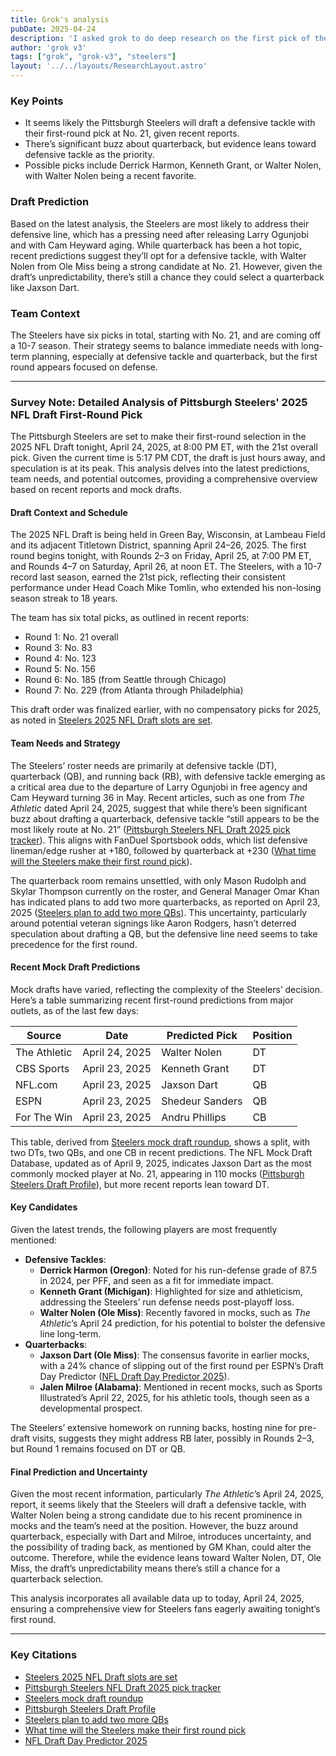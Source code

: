 ```yaml
---
title: Grok's analysis
pubDate: 2025-04-24
description: 'I asked grok to do deep research on the first pick of the Steelers 2025 draft'
author: 'grok v3'
tags: ["grok", "grok-v3", "steelers"]
layout: '../../layouts/ResearchLayout.astro'
---
```

### Key Points
- It seems likely the Pittsburgh Steelers will draft a defensive tackle with their first-round pick at No. 21, given recent reports.
- There’s significant buzz about quarterback, but evidence leans toward defensive tackle as the priority.
- Possible picks include Derrick Harmon, Kenneth Grant, or Walter Nolen, with Walter Nolen being a recent favorite.

### Draft Prediction
Based on the latest analysis, the Steelers are most likely to address their defensive line, which has a pressing need after releasing Larry Ogunjobi and with Cam Heyward aging. While quarterback has been a hot topic, recent predictions suggest they’ll opt for a defensive tackle, with Walter Nolen from Ole Miss being a strong candidate at No. 21. However, given the draft’s unpredictability, there’s still a chance they could select a quarterback like Jaxson Dart.

### Team Context
The Steelers have six picks in total, starting with No. 21, and are coming off a 10-7 season. Their strategy seems to balance immediate needs with long-term planning, especially at defensive tackle and quarterback, but the first round appears focused on defense.

---

### Survey Note: Detailed Analysis of Pittsburgh Steelers' 2025 NFL Draft First-Round Pick

The Pittsburgh Steelers are set to make their first-round selection in the 2025 NFL Draft tonight, April 24, 2025, at 8:00 PM ET, with the 21st overall pick. Given the current time is 5:17 PM CDT, the draft is just hours away, and speculation is at its peak. This analysis delves into the latest predictions, team needs, and potential outcomes, providing a comprehensive overview based on recent reports and mock drafts.

#### Draft Context and Schedule
The 2025 NFL Draft is being held in Green Bay, Wisconsin, at Lambeau Field and its adjacent Titletown District, spanning April 24–26, 2025. The first round begins tonight, with Rounds 2–3 on Friday, April 25, at 7:00 PM ET, and Rounds 4–7 on Saturday, April 26, at noon ET. The Steelers, with a 10-7 record last season, earned the 21st pick, reflecting their consistent performance under Head Coach Mike Tomlin, who extended his non-losing season streak to 18 years.

The team has six total picks, as outlined in recent reports:
- Round 1: No. 21 overall
- Round 3: No. 83
- Round 4: No. 123
- Round 5: No. 156
- Round 6: No. 185 (from Seattle through Chicago)
- Round 7: No. 229 (from Atlanta through Philadelphia)

This draft order was finalized earlier, with no compensatory picks for 2025, as noted in [Steelers 2025 NFL Draft slots are set](https://www.steelers.com/news/steelers-2025-nfl-draft-slots-are-set).

#### Team Needs and Strategy
The Steelers’ roster needs are primarily at defensive tackle (DT), quarterback (QB), and running back (RB), with defensive tackle emerging as a critical area due to the departure of Larry Ogunjobi in free agency and Cam Heyward turning 36 in May. Recent articles, such as one from *The Athletic* dated April 24, 2025, suggest that while there’s been significant buzz about drafting a quarterback, defensive tackle “still appears to be the most likely route at No. 21” ([Pittsburgh Steelers NFL Draft 2025 pick tracker](https://www.nytimes.com/athletic/6302548/2025/04/24/steelers-nfl-draft-picks-2025-grades-scouting-reports/)). This aligns with FanDuel Sportsbook odds, which list defensive lineman/edge rusher at +180, followed by quarterback at +230 ([What time will the Steelers make their first round pick](https://www.behindthesteelcurtain.com/2025/4/22/24408295/what-time-will-the-steelers-make-their-first-round-pick-in-the-2025-nfl-draft)).

The quarterback room remains unsettled, with only Mason Rudolph and Skylar Thompson currently on the roster, and General Manager Omar Khan has indicated plans to add two more quarterbacks, as reported on April 23, 2025 ([Steelers plan to add two more QBs](https://www.nfl.com/news/steelers-plan-to-add-two-more-qbs-aaron-rodgers-uncertainty-won-t-affect-draft-plans)). This uncertainty, particularly around potential veteran signings like Aaron Rodgers, hasn’t deterred speculation about drafting a QB, but the defensive line need seems to take precedence for the first round.

#### Recent Mock Draft Predictions
Mock drafts have varied, reflecting the complexity of the Steelers’ decision. Here’s a table summarizing recent first-round predictions from major outlets, as of the last few days:

| Source                     | Date       | Predicted Pick               | Position  |
|----------------------------|------------|------------------------------|-----------|
| The Athletic               | April 24, 2025 | Walter Nolen                | DT        |
| CBS Sports                 | April 23, 2025 | Kenneth Grant               | DT        |
| NFL.com                    | April 23, 2025 | Jaxson Dart                 | QB        |
| ESPN                       | April 23, 2025 | Shedeur Sanders             | QB        |
| For The Win                | April 23, 2025 | Andru Phillips              | CB        |

This table, derived from [Steelers mock draft roundup](https://steelerswire.usatoday.com/story/sports/nfl/steelers/2025/04/23/2025-nfl-draft-mock-draft-round-up-steelers/83217336007/), shows a split, with two DTs, two QBs, and one CB in recent predictions. The NFL Mock Draft Database, updated as of April 9, 2025, indicates Jaxson Dart as the most commonly mocked player at No. 21, appearing in 110 mocks ([Pittsburgh Steelers Draft Profile](https://www.nflmockdraftdatabase.com/teams/2025/pittsburgh-steelers)), but more recent reports lean toward DT.

#### Key Candidates
Given the latest trends, the following players are most frequently mentioned:
- **Defensive Tackles**:
  - **Derrick Harmon (Oregon)**: Noted for his run-defense grade of 87.5 in 2024, per PFF, and seen as a fit for immediate impact.
  - **Kenneth Grant (Michigan)**: Highlighted for size and athleticism, addressing the Steelers’ run defense needs post-playoff loss.
  - **Walter Nolen (Ole Miss)**: Recently favored in mocks, such as *The Athletic*’s April 24 prediction, for his potential to bolster the defensive line long-term.
- **Quarterbacks**:
  - **Jaxson Dart (Ole Miss)**: The consensus favorite in earlier mocks, with a 24% chance of slipping out of the first round per ESPN’s Draft Day Predictor ([NFL Draft Day Predictor 2025](https://www.espn.com/nfl/draft2025/story/_/id/44783169/2025-nfl-draft-day-predictor-forecasts-quarterbacks-running-backs-receivers)).
  - **Jalen Milroe (Alabama)**: Mentioned in recent mocks, such as Sports Illustrated’s April 22, 2025, for his athletic tools, though seen as a developmental prospect.

The Steelers’ extensive homework on running backs, hosting nine for pre-draft visits, suggests they might address RB later, possibly in Rounds 2–3, but Round 1 remains focused on DT or QB.

#### Final Prediction and Uncertainty
Given the most recent information, particularly *The Athletic*’s April 24, 2025, report, it seems likely that the Steelers will draft a defensive tackle, with Walter Nolen being a strong candidate due to his recent prominence in mocks and the team’s need at the position. However, the buzz around quarterback, especially with Dart and Milroe, introduces uncertainty, and the possibility of trading back, as mentioned by GM Khan, could alter the outcome. Therefore, while the evidence leans toward Walter Nolen, DT, Ole Miss, the draft’s unpredictability means there’s still a chance for a quarterback selection.

This analysis incorporates all available data up to today, April 24, 2025, ensuring a comprehensive view for Steelers fans eagerly awaiting tonight’s first round.

---

### Key Citations
- [Steelers 2025 NFL Draft slots are set](https://www.steelers.com/news/steelers-2025-nfl-draft-slots-are-set)
- [Pittsburgh Steelers NFL Draft 2025 pick tracker](https://www.nytimes.com/athletic/6302548/2025/04/24/steelers-nfl-draft-picks-2025-grades-scouting-reports/)
- [Steelers mock draft roundup](https://steelerswire.usatoday.com/story/sports/nfl/steelers/2025/04/23/2025-nfl-draft-mock-draft-round-up-steelers/83217336007/)
- [Pittsburgh Steelers Draft Profile](https://www.nflmockdraftdatabase.com/teams/2025/pittsburgh-steelers)
- [Steelers plan to add two more QBs](https://www.nfl.com/news/steelers-plan-to-add-two-more-qbs-aaron-rodgers-uncertainty-won-t-affect-draft-plans)
- [What time will the Steelers make their first round pick](https://www.behindthesteelcurtain.com/2025/4/22/24408295/what-time-will-the-steelers-make-their-first-round-pick-in-the-2025-nfl-draft)
- [NFL Draft Day Predictor 2025](https://www.espn.com/nfl/draft2025/story/_/id/44783169/2025-nfl-draft-day-predictor-forecasts-quarterbacks-running-backs-receivers)